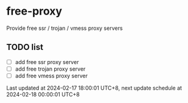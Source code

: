
# free-proxy
Provide free ssr / trojan / vmess proxy servers


## TODO list
- [ ] add free ssr proxy server
- [ ] add free trojan proxy server
- [ ] add free vmess proxy server

Last updated at 2024-02-17 18:00:01 UTC+8, next update schedule at 2024-02-18 00:00:01 UTC+8

